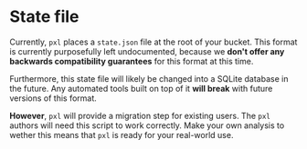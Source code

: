 # State file

Currently, `pxl` places a `state.json` file at the root of your bucket. This
format is currently purposefully left undocumented, because we **don't offer
any backwards compatibility guarantees** for this format at this time.

Furthermore, this state file will likely be changed into a SQLite database in
the future. Any automated tools built on top of it **will break** with future
versions of this format.

**However**, `pxl` will provide a migration step for existing users. The `pxl`
authors will need this script to work correctly. Make your own analysis to
wether this means that `pxl` is ready for your real-world use.
